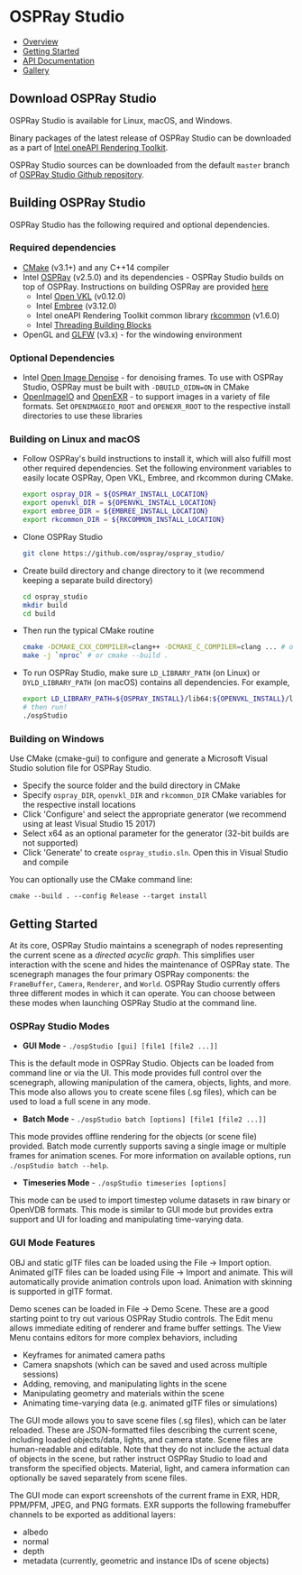 # OSPRay Studio

-   [Overview](index.md)
-   [Getting Started](quickstart.md)
-   [API Documentation](api.md)
-   [Gallery](gallery.md)

## Download OSPRay Studio

OSPRay Studio is available for Linux, macOS, and Windows.

Binary packages of the latest release of OSPRay Studio can be downloaded
as a part of [Intel oneAPI Rendering
Toolkit](https://software.intel.com/content/www/us/en/develop/tools/oneapi/download.html#renderkit).

OSPRay Studio sources can be downloaded from the default `master` branch
of [OSPRay Studio Github
repository](https://github.com/ospray/ospray_studio/).

## Building OSPRay Studio

OSPRay Studio has the following required and optional dependencies.

### Required dependencies

-   [CMake](https://www.cmake.org) (v3.1+) and any C++14 compiler
-   Intel [OSPRay](https://www.github.com/ospray/ospray) (v2.5.0) and
    its dependencies - OSPRay Studio builds on top of OSPRay.
    Instructions on building OSPRay are provided
    [here](http://www.ospray.org/downloads.html#building-and-finding-ospray)
    -   Intel [Open VKL](https://www.github.com/openvkl/openvkl)
        (v0.12.0)
    -   Intel [Embree](https://www.github.com/embree/embree) (v3.12.0)
    -   Intel oneAPI Rendering Toolkit common library
        [rkcommon](https://www.github.com/ospray/rkcommon) (v1.6.0)
    -   Intel [Threading Building
        Blocks](https://www.threadingbuildingblocks.org/)
-   OpenGL and [GLFW](https://www.glfw.org/) (v3.x) - for the windowing
    environment

### Optional Dependencies

-   Intel [Open Image Denoise](https://openimagedenoise.github.io/) -
    for denoising frames. To use with OSPRay Studio, OSPRay must be
    built with `-DBUILD_OIDN=ON` in CMake
-   [OpenImageIO]() and [OpenEXR]() - to support images in a variety of
    file formats. Set `OPENIMAGEIO_ROOT` and `OPENEXR_ROOT` to the
    respective install directories to use these libraries

### Building on Linux and macOS

-   Follow OSPRay's build instructions to install it, which will also
    fulfill most other required dependencies. Set the following
    environment variables to easily locate OSPRay, Open VKL, Embree, and
    rkcommon during CMake.

    ``` bash
    export ospray_DIR = ${OSPRAY_INSTALL_LOCATION}
    export openvkl_DIR = ${OPENVKL_INSTALL_LOCATION}
    export embree_DIR = ${EMBREE_INSTALL_LOCATION}
    export rkcommon_DIR = ${RKCOMMON_INSTALL_LOCATION}
    ```

-   Clone OSPRay Studio

    ``` bash
    git clone https://github.com/ospray/ospray_studio/
    ```

-   Create build directory and change directory to it (we recommend
    keeping a separate build directory)

    ``` bash
    cd ospray_studio
    mkdir build
    cd build
    ```

-   Then run the typical CMake routine

    ``` bash
    cmake -DCMAKE_CXX_COMPILER=clang++ -DCMAKE_C_COMPILER=clang ... # or use ccmake
    make -j `nproc` # or cmake --build .
    ```

-   To run OSPRay Studio, make sure `LD_LIBRARY_PATH` (on Linux) or
    `DYLD_LIBRARY_PATH` (on macOS) contains all dependencies. For
    example,

    ``` bash
    export LD_LIBRARY_PATH=${OSPRAY_INSTALL}/lib64:${OPENVKL_INSTALL}/lib64:...:$LD_LIBRARY_PATH
    # then run!
    ./ospStudio
    ```

### Building on Windows

Use CMake (cmake-gui) to configure and generate a Microsoft Visual
Studio solution file for OSPRay Studio.

-   Specify the source folder and the build directory in CMake
-   Specify `ospray_DIR`, `openvkl_DIR` and `rkcommon_DIR` CMake
    variables for the respective install locations
-   Click 'Configure' and select the appropriate generator (we recommend
    using at least Visual Studio 15 2017)
-   Select x64 as an optional parameter for the generator (32-bit builds
    are not supported)
-   Click 'Generate' to create `ospray_studio.sln`. Open this in Visual
    Studio and compile

You can optionally use the CMake command line:

``` pwsh
cmake --build . --config Release --target install
```

## Getting Started

At its core, OSPRay Studio maintains a scenegraph of nodes representing
the current scene as a *directed acyclic graph*. This simplifies user
interaction with the scene and hides the maintenance of OSPRay state.
The scenegraph manages the four primary OSPRay components: the
`FrameBuffer`, `Camera`, `Renderer`, and `World`. OSPRay Studio
currently offers three different modes in which it can operate. You can
choose between these modes when launching OSPRay Studio at the command
line.

### OSPRay Studio Modes

-   **GUI Mode** - `./ospStudio [gui] [file1 [file2 ...]]`

This is the default mode in OSPRay Studio. Objects can be loaded from
command line or via the UI. This mode provides full control over the
scenegraph, allowing manipulation of the camera, objects, lights, and
more. This mode also allows you to create scene files (.sg files), which
can be used to load a full scene in any mode.

-   **Batch Mode** - `./ospStudio batch [options] [file1 [file2 ...]]`

This mode provides offline rendering for the objects (or scene file)
provided. Batch mode currently supports saving a single image or
multiple frames for animation scenes. For more information on available
options, run `./ospStudio batch --help`.

-   **Timeseries Mode** - `./ospStudio timeseries [options]`

This mode can be used to import timestep volume datasets in raw binary
or OpenVDB formats. This mode is similar to GUI mode but provides extra
support and UI for loading and manipulating time-varying data.

### GUI Mode Features

OBJ and static glTF files can be loaded using the File -&gt; Import
option. Animated glTF files can be loaded using File -&gt; Import and
animate. This will automatically provide animation controls upon load.
Animation with skinning is supported in glTF format.

Demo scenes can be loaded in File -&gt; Demo Scene. These are a good
starting point to try out various OSPRay Studio controls. The Edit menu
allows immediate editing of renderer and frame buffer settings. The View
Menu contains editors for more complex behaviors, including

-   Keyframes for animated camera paths
-   Camera snapshots (which can be saved and used across multiple
    sessions)
-   Adding, removing, and manipulating lights in the scene
-   Manipulating geometry and materials within the scene
-   Animating time-varying data (e.g. animated glTF files or
    simulations)

The GUI mode allows you to save scene files (.sg files), which can be
later reloaded. These are JSON-formatted files describing the current
scene, including loaded objects/data, lights, and camera state. Scene
files are human-readable and editable. Note that they do not include the
actual data of objects in the scene, but rather instruct OSPRay Studio
to load and transform the specified objects. Material, light, and camera
information can optionally be saved separately from scene files.

The GUI mode can export screenshots of the current frame in EXR, HDR,
PPM/PFM, JPEG, and PNG formats. EXR supports the following framebuffer
channels to be exported as additional layers:

-   albedo
-   normal
-   depth
-   metadata (currently, geometric and instance IDs of scene objects)
